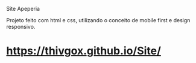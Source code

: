 
Site Apeperia

Projeto feito com html e css, utilizando o conceito de mobile first e design responsivo. 


# https://thivgox.github.io/Site/
 
